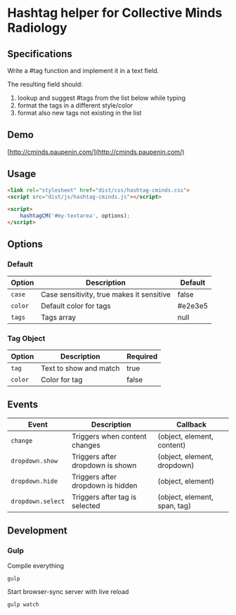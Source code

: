# Hashtag helper for Collective Minds Radiology

## Specifications

Write a #tag function and implement it in a text field.

The resulting field should:
1. lookup and suggest #tags from the list below while typing
2. format the tags in a different style/color
3. format also new tags not existing in the list

## Demo

[http://cminds.paupenin.com/](http://cminds.paupenin.com/)

## Usage

```html
<link rel="stylesheet" href="dist/css/hashtag-cminds.css">
<script src="dist/js/hashtag-cminds.js"></script>

<script>
    hashtagCM('#my-textarea', options);
</script>
```

## Options

### Default

Option | Description | Default
--- | --- | ---
`case` | Case sensitivity, true makes it sensitive | false
`color` | Default color for tags | #e2e3e5
`tags` | Tags array | null

### Tag Object

Option | Description | Required
--- | --- | ---
`tag` | Text to show and match | true
`color` | Color for tag | false


## Events

Event | Description | Callback
--- | --- | ---
`change` | Triggers when content changes | (object, element, content)
`dropdown.show` | Triggers after dropdown is shown | (object, element, dropdown)
`dropdown.hide` | Triggers after dropdown is hidden  | (object, element)
`dropdown.select` | Triggers after tag is selected  | (object, element, span, tag)

## Development

### Gulp

Compile everything
```console
gulp
```

Start browser-sync server with live reload
```console
gulp watch
```
